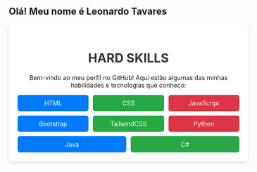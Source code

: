 ## Olá! Meu nome é Leonardo Tavares

  <div style="max-width: 800px; width: 100%; padding: 20px; background: #fff; border-radius: 8px; box-shadow: 0 4px 8px rgba(0, 0, 0, 0.1);">
        <h1 style="text-align: center; color: #333;">HARD SKILLS</h1>
        <p style="text-align: center;">Bem-vindo ao meu perfil no GitHub! Aqui estão algumas das minhas habilidades e tecnologias que conheço:</p>
        <div style="display: flex; flex-wrap: wrap; gap: 10px; justify-content: center;">
            <div style="background: #007bff; color: #fff; border-radius: 5px; padding: 10px 20px; font-size: 1em; text-align: center; flex: 1; min-width: 120px;">HTML</div>
            <div style="background: #28a745; color: #fff; border-radius: 5px; padding: 10px 20px; font-size: 1em; text-align: center; flex: 1; min-width: 120px;">CSS</div>
            <div style="background: #dc3545; color: #fff; border-radius: 5px; padding: 10px 20px; font-size: 1em; text-align: center; flex: 1; min-width: 120px;">JavaScript</div>
            <div style="background: #007bff; color: #fff; border-radius: 5px; padding: 10px 20px; font-size: 1em; text-align: center; flex: 1; min-width: 120px;">Bootstrap</div>
            <div style="background: #28a745; color: #fff; border-radius: 5px; padding: 10px 20px; font-size: 1em; text-align: center; flex: 1; min-width: 120px;">TailwindCSS</div>
            <div style="background: #dc3545; color: #fff; border-radius: 5px; padding: 10px 20px; font-size: 1em; text-align: center; flex: 1; min-width: 120px;">Python</div>
            <div style="background: #007bff; color: #fff; border-radius: 5px; padding: 10px 20px; font-size: 1em; text-align: center; flex: 1; min-width: 120px;">Java</div>
            <div style="background: #28a745; color: #fff; border-radius: 5px; padding: 10px 20px; font-size: 1em; text-align: center; flex: 1; min-width: 120px;">C#</div>
        </div>
    </div>
